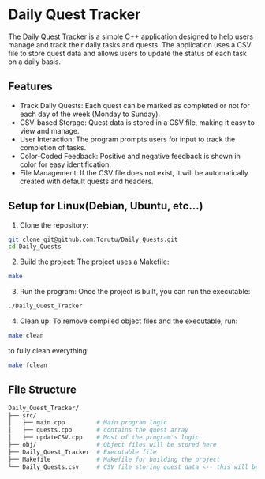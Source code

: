 # Daily Quest Tracker
The Daily Quest Tracker is a simple C++ application designed to help users manage and track their daily tasks and quests. The application uses a CSV file to store quest data and allows users to update the status of each task on a daily basis.

## Features
- Track Daily Quests: Each quest can be marked as completed or not for each day of the week (Monday to Sunday).
- CSV-based Storage: Quest data is stored in a CSV file, making it easy to view and manage.
- User Interaction: The program prompts users for input to track the completion of tasks.
- Color-Coded Feedback: Positive and negative feedback is shown in color for easy identification.
- File Management: If the CSV file does not exist, it will be automatically created with default quests and headers.

## Setup for Linux(Debian, Ubuntu, etc...)

1. Clone the repository:
```bash
git clone git@github.com:Torutu/Daily_Quests.git
cd Daily_Quests
```
2. Build the project: The project uses a Makefile:
```bash
make
```
3. Run the program: Once the project is built, you can run the executable:
```bash
./Daily_Quest_Tracker
```
4. Clean up: To remove compiled object files and the executable, run:
```bash
make clean
```
to fully clean everything:
```bash
make fclean
```

## File Structure

```bash
Daily_Quest_Tracker/
├── src/
│   ├── main.cpp         # Main program logic
│   ├── quests.cpp       # contains the quest array
│   ├── updateCSV.cpp    # Most of the program's logic
├── obj/                 # Object files will be stored here
├── Daily_Quest_Tracker  # Executable file
├── Makefile             # Makefile for building the project
└── Daily_Quests.csv     # CSV file storing quest data <-- this will be created after using the program
```
